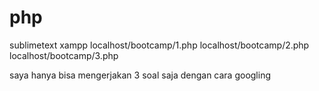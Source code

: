 # php
sublimetext
xampp
localhost/bootcamp/1.php
localhost/bootcamp/2.php
localhost/bootcamp/3.php

saya hanya bisa mengerjakan 3 soal saja dengan cara googling

